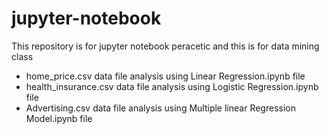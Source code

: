 # jupyter-notebook
This repository is for jupyter  notebook peracetic  and this is for data mining class
- home_price.csv data file  analysis using Linear Regression.ipynb file
- health_insurance.csv data file analysis using Logistic Regression.ipynb file
- Advertising.csv data file analysis using Multiple linear Regression  Model.ipynb file
